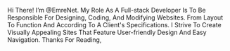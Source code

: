 Hi There! 
I’m @EmreNet. My Role As A Full-stack Developer Is To Be Responsible For Designing, Coding, And Modifying Websites.
From Layout To Function And According To A Client's Specifications. 
I Strive To Create Visually Appealing Sites That Feature User-friendly Design And Easy Navigation. 
Thanks For Reading,
